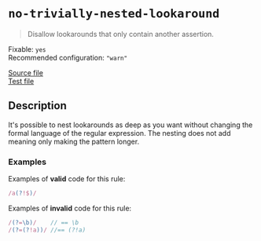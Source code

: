 # `no-trivially-nested-lookaround`

> Disallow lookarounds that only contain another assertion.

Fixable: `yes` <br> Recommended configuration: `"warn"`

<!-- prettier-ignore -->
[Source file](https://github.com/RunDevelopment/eslint-plugin-clean-regex/blob/master/lib/rules/no-trivially-nested-lookaround.js) <br> [Test file](https://github.com/RunDevelopment/eslint-plugin-clean-regex/blob/master/tests/lib/rules/no-trivially-nested-lookaround.js)

## Description

It's possible to nest lookarounds as deep as you want without changing the
formal language of the regular expression. The nesting does not add meaning only
making the pattern longer.

### Examples

Examples of **valid** code for this rule:

<!-- prettier-ignore -->
```js
/a(?!$)/
```

Examples of **invalid** code for this rule:

<!-- prettier-ignore -->
```js
/(?=\b)/    // == \b
/(?=(?!a))/ //== (?!a)
```
